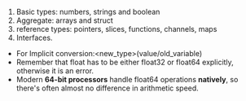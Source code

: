1. Basic types: numbers, strings and boolean
2. Aggregate: arrays and struct
3. reference types: pointers, slices, functions, channels, maps
4. Interfaces.

- For Implicit conversion:<new_type>(value/old_variable)
- Remember that float has to be either float32 or float64 explicitly, otherwise it is an error.
- Modern **64-bit processors** handle float64 operations **natively**, so there's often almost no difference in arithmetic speed.